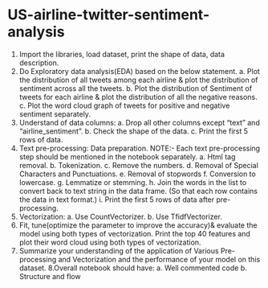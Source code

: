 # US-airline-twitter-sentiment-analysis

1. Import the libraries, load dataset, print the shape of data, data description.
2. Do Exploratory data analysis(EDA) based on the below statement. 
      a. Plot the distribution of all tweets among each airline & plot the distribution of sentiment across all the tweets. 
      b. Plot the distribution of Sentiment of tweets for each airline & plot the distribution of all the negative reasons. 
      c. Plot the word cloud graph of tweets for positive and negative sentiment separately.
3. Understand of data columns:
     a. Drop all other columns except “text” and “airline_sentiment”.
     b. Check the shape of the data.
     c. Print the first 5 rows of data.
4. Text pre-processing: Data preparation. 
NOTE:- Each text pre-processing step should be mentioned in the notebook separately.
     a. Html tag removal.
     b. Tokenization.
     c. Remove the numbers.
     d. Removal of Special Characters and Punctuations.
     e. Removal of stopwords
     f. Conversion to lowercase.
     g. Lemmatize or stemming.
     h. Join the words in the list to convert back to text string in the data frame. (So that each row
          contains the data in text format.)
     i. Print the first 5 rows of data after pre-processing.
5. Vectorization: 
    a. Use CountVectorizer.
    b. Use TfidfVectorizer.
6. Fit, tune(optimize the parameter to improve the accuracy)& evaluate the model using both types
    of vectorization. Print the top 40 features and plot their word cloud using both types of vectorization.
7. Summarize your understanding of the application of Various Pre-processing and Vectorization and
    the performance of your model on this dataset.
8.Overall notebook should have:
     a. Well commented code
     b. Structure and flow
